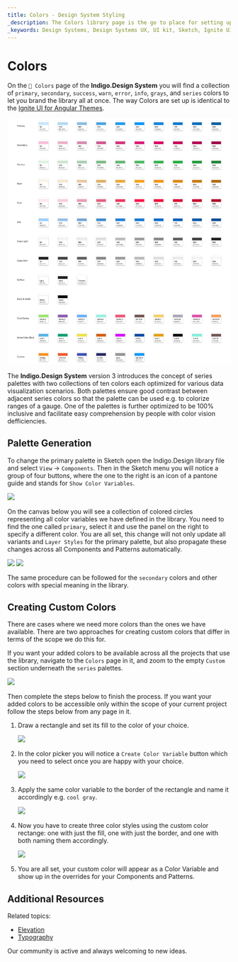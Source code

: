 ```yaml
---
title: Colors - Design System Styling
_description: The Colors library page is the go to place for setting up a theme for the Indigo.Design System.
_keywords: Design Systems, Design Systems UX, UI kit, Sketch, Ignite UI for Angular, Sketch to Angular, Sketch to Angular, Angular, Angular Design System, Export code from Sketch, Design Kits for Angular, Sketch HTML, Sketch to HTML, Sketch UI kits
---
```


# Colors

On the `🎨 Colors` page of the **Indigo.Design System** you will find a collection of `primary`, `secondary`, `success`, `warn`, `error`, `info`, `grays`, and `series` colors to let you brand the library all at once. The way Colors are set up is identical to the [Ignite UI for Angular Themes](https://www.infragistics.com/products/ignite-ui-angular/angular/components/themes.html).

<img class="responsive-img" src="../images/colors_palette.png" />

The **Indigo.Design System** version 3 introduces the concept of series palettes with two collections of ten colors each optimized for various data visualization scenarios. Both palettes ensure good contrast between adjacent series colors so that the palette can be used e.g. to colorize ranges of a gauge. One of the palettes is further optimized to be 100% inclusive and facilitate easy comprehension by people with color vision defficiencies. 

## Palette Generation

To change the primary palette in Sketch open the Indigo.Design library file and select `View` -> `Components`. Then in the Sketch menu you will notice a group of four buttons, where the one to the right is an icon of a pantone guide and stands for `Show Color Variables`.

<img class="responsive-img" src="../images/colors-vars-sketch.png" srcset="../images/colors-vars-sketch@2x.png 2x"/>

On the canvas below you will see a collection of colored circles representing all color variables we have defined in the library. You need to find the one called `primary`, select it and use the panel on the right to specify a different color. You are all set, this change will not only update all variants and `Layer Styles` for the primary palette, but also propagate these changes across all Components and Patterns automatically.

<img class="responsive-img" src="../images/colors_palette_updated.png"/>

<img class="responsive-img" src="../images/colors_palette_components.png"/>

The same procedure can be followed for the `secondary` colors and other colors with special meaning in the library.

## Creating Custom Colors

There are cases where we need more colors than the ones we have available. There are two approaches for creating custom colors that differ in terms of the scope we do this for.

If you want your added colors to be available across all the projects that use the library, navigate to the `Colors` page in it, and zoom to the empty `Custom` section underneath the `series` palettes.

<img class="responsive-img" src="../images/colors_custom1.png"/>

Then complete the steps below to finish the process. If you want your added colors to be accessible only within the scope of your current project follow the steps below from any page in it.

1.  Draw a rectangle and set its fill to the color of your choice. 

    <img class="responsive-img" src="../images/colors_custom2.png"/>

2.  In the color picker you will notice a `Create Color Variable` button which you need to select once you are happy with your choice.

    <img class="responsive-img" src="../images/colors_custom3.png"/>

3.  Apply the same color variable to the border of the rectangle and name it accordingly e.g. `cool gray`.

    <img class="responsive-img" src="../images/colors_custom4.png"/>

4.  Now you have to create three color styles using the custom color rectange: one with just the fill, one with just the border, and one with both naming them accordingly.

    <img class="responsive-img" src="../images/colors_custom5.png"/>

5.  You are all set, your custom color will appear as a Color Variable and show up in the overrides for your Components and Patterns.

## Additional Resources

Related topics:

- [Elevation](elevation.md)
- [Typography](typography.md)
  <div class="divider--half"></div>

Our community is active and always welcoming to new ideas.

